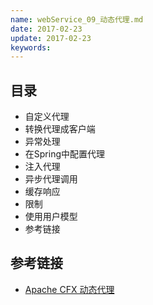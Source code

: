 ```yaml
---
name: webService_09_动态代理.md
date: 2017-02-23
update: 2017-02-23
keywords:
---
```



目录
----
* 自定义代理
* 转换代理成客户端
* 异常处理
* 在Spring中配置代理
* 注入代理
* 异步代理调用
* 缓存响应
* 限制
* 使用用户模型
* 参考链接


参考链接
----

* [Apache CFX 动态代理](http://cxf.apache.org/docs/jax-rs-client-api.html#JAX-RSClientAPI-Proxy-basedAPI)

